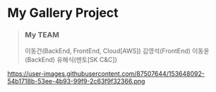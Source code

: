 # My Gallery Project

 > ### My TEAM
 > 이동건(BackEnd, FrontEnd, Cloud[AWS]) 김영석(FrontEnd) 이동윤(BackEnd) 유해식(멘토[SK C&C])

https://user-images.githubusercontent.com/87507644/153648092-54b1718b-53ee-4b93-99f9-2c63f9f32366.png
